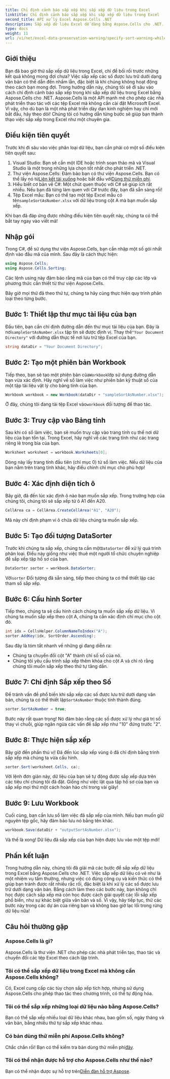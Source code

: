 ```yaml
---
title: Chỉ định cảnh báo sắp xếp khi sắp xếp dữ liệu trong Excel
linktitle: Chỉ định cảnh báo sắp xếp khi sắp xếp dữ liệu trong Excel
second_title: API xử lý Excel Aspose.Cells .NET
description: Sắp xếp dữ liệu Excel dễ dàng bằng Aspose.Cells cho .NET. Tìm hiểu các chiến lược từng bước để quản lý dữ liệu Excel hiệu quả trong hướng dẫn toàn diện này.
type: docs
weight: 11
url: /vi/net/excel-data-preservation-warning/specify-sort-warning-while-sorting-data-in-excel/
---
```

## Giới thiệu

Bạn đã bao giờ thử sắp xếp dữ liệu trong Excel, chỉ để bối rối trước những kết quả không mong đợi chưa? Việc sắp xếp các số được lưu trữ dưới dạng văn bản có thể dẫn đến nhầm lẫn, đặc biệt là khi chúng không hoạt động theo cách bạn mong đợi. Trong hướng dẫn này, chúng tôi sẽ đi sâu vào cách chỉ định cảnh báo sắp xếp trong khi sắp xếp dữ liệu trong Excel bằng Aspose.Cells cho .NET. Aspose.Cells là một API mạnh mẽ cho phép các nhà phát triển thao tác với các tệp Excel mà không cần cài đặt Microsoft Excel. Vì vậy, cho dù bạn là một nhà phát triển dày dạn kinh nghiệm hay chỉ mới bắt đầu, hãy theo dõi! Chúng tôi có hướng dẫn từng bước sẽ giúp bạn thành thạo việc sắp xếp trong Excel như một chuyên gia.

## Điều kiện tiên quyết

Trước khi đi sâu vào việc phân loại dữ liệu, bạn cần phải có một số điều kiện tiên quyết sau:

1. Visual Studio: Bạn sẽ cần một IDE hoặc trình soạn thảo mã và Visual Studio là một trong những lựa chọn tốt nhất cho phát triển .NET.
2.  Thư viện Aspose.Cells: Đảm bảo bạn có thư viện Aspose.Cells. Bạn có thể lấy nó từ[Liên kết tải xuống](https://releases.aspose.com/cells/net/) hoặc bắt đầu với[Dùng thử miễn phí](https://releases.aspose.com/).
3. Hiểu biết cơ bản về C#: Một chút quen thuộc với C# sẽ giúp ích rất nhiều. Nếu bạn đã từng làm quen với C# trước đây, bạn đã sẵn sàng rồi!
4.  Tệp Excel mẫu: Bạn có thể tạo một tệp Excel mẫu có tên`sampleSortAsNumber.xlsx` với dữ liệu trong cột A mà bạn muốn sắp xếp.

Khi bạn đã đáp ứng được những điều kiện tiên quyết này, chúng ta có thể bắt tay ngay vào viết mã!

## Nhập gói

Trong C#, để sử dụng thư viện Aspose.Cells, bạn cần nhập một số gói nhất định vào đầu mã của mình. Sau đây là cách thực hiện:

```csharp
using Aspose.Cells;
using Aspose.Cells.Sorting;
```
Các lệnh using này đảm bảo rằng mã của bạn có thể truy cập các lớp và phương thức cần thiết từ thư viện Aspose.Cells.

Bây giờ mọi thứ đã theo thứ tự, chúng ta hãy cùng thực hiện quy trình phân loại theo từng bước.

## Bước 1: Thiết lập thư mục tài liệu của bạn

 Đầu tiên, bạn cần chỉ định đường dẫn đến thư mục tài liệu của bạn. Đây là nơi`sampleSortAsNumber.xlsx` tập tin sẽ được định vị. Thay thế`"Your Document Directory"` với đường dẫn thực tế nơi lưu trữ tệp Excel của bạn.

```csharp
string dataDir = "Your Document Directory";
```

## Bước 2: Tạo một phiên bản Workbook

 Tiếp theo, bạn sẽ tạo một phiên bản của`Workbook`lớp sử dụng đường dẫn bạn vừa xác định. Hãy nghĩ về sổ làm việc như phiên bản kỹ thuật số của một tập tài liệu vật lý cho bảng tính của bạn.

```csharp
Workbook workbook = new Workbook(dataDir + "sampleSortAsNumber.xlsx");
```

 Ở đây, chúng tôi đang tải tệp Excel vào`workbook` đối tượng để thao tác.

## Bước 3: Truy cập vào Bảng tính

Sau khi có sổ làm việc, bạn sẽ muốn truy cập vào trang tính cụ thể nơi dữ liệu của bạn tồn tại. Trong Excel, hãy nghĩ về các trang tính như các trang riêng lẻ trong bìa của bạn.

```csharp
Worksheet worksheet = workbook.Worksheets[0];
```

Dòng này lấy trang tính đầu tiên (chỉ mục 0) từ sổ làm việc. Nếu dữ liệu của bạn nằm trên trang tính khác, hãy điều chỉnh chỉ mục cho phù hợp!

## Bước 4: Xác định diện tích ô

Bây giờ, đã đến lúc xác định ô nào bạn muốn sắp xếp. Trong trường hợp của chúng tôi, chúng tôi sẽ sắp xếp từ ô A1 đến A20. 

```csharp
CellArea ca = CellArea.CreateCellArea("A1", "A20");
```

Mã này chỉ định phạm vi ô chứa dữ liệu chúng ta muốn sắp xếp. 

## Bước 5: Tạo đối tượng DataSorter

 Trước khi chúng ta sắp xếp, chúng ta cần một`DataSorter` để xử lý quá trình phân loại. Điều này giống như việc thuê một người tổ chức chuyên nghiệp để sắp xếp tập hồ sơ của bạn.

```csharp
DataSorter sorter = workbook.DataSorter;
```

 Với`sorter` Đối tượng đã sẵn sàng, tiếp theo chúng ta có thể thiết lập các tham số sắp xếp.

## Bước 6: Cấu hình Sorter

Tiếp theo, chúng ta sẽ cấu hình cách chúng ta muốn sắp xếp dữ liệu. Vì chúng ta muốn sắp xếp theo cột A, chúng ta cần xác định chỉ mục cho cột đó.

```csharp
int idx = CellsHelper.ColumnNameToIndex("A");
sorter.AddKey(idx, SortOrder.Ascending);
```

Sau đây là tóm tắt nhanh về những gì đang diễn ra:
- Chúng ta chuyển đổi cột "A" thành chỉ số số của nó.
- Chúng tôi yêu cầu trình sắp xếp thêm khóa cho cột A và chỉ rõ rằng chúng tôi muốn sắp xếp theo thứ tự tăng dần.

## Bước 7: Chỉ định Sắp xếp theo Số

 Để tránh vấn đề phổ biến khi sắp xếp các số được lưu trữ dưới dạng văn bản, chúng ta có thể thiết lập`SortAsNumber` thuộc tính thành đúng.

```csharp
sorter.SortAsNumber = true;
```

Bước này rất quan trọng! Nó đảm bảo rằng các số được xử lý như giá trị số thay vì chuỗi, giúp ngăn ngừa các vấn đề sắp xếp như "10" đứng trước "2".

## Bước 8: Thực hiện sắp xếp

Bây giờ đến phần thú vị! Đã đến lúc sắp xếp vùng ô đã chỉ định bằng trình sắp xếp mà chúng ta vừa cấu hình.

```csharp
sorter.Sort(worksheet.Cells, ca);
```

Với lệnh đơn giản này, dữ liệu của bạn sẽ tự động được sắp xếp dựa trên các tiêu chí chúng tôi đã đặt. Giống như việc lật qua tập hồ sơ của bạn và sắp xếp mọi thứ một cách hoàn hảo chỉ trong vài giây!

## Bước 9: Lưu Workbook

Cuối cùng, bạn cần lưu sổ làm việc đã sắp xếp của mình. Nếu bạn muốn giữ nguyên tệp gốc, hãy đảm bảo lưu nó bằng tên khác.

```csharp
workbook.Save(dataDir + "outputSortAsNumber.xlsx");
```

Và thế là xong! Dữ liệu đã sắp xếp của bạn hiện được lưu vào một tệp mới!

## Phần kết luận

Trong hướng dẫn này, chúng tôi đã giải mã các bước để sắp xếp dữ liệu trong Excel bằng Aspose.Cells cho .NET. Việc sắp xếp dữ liệu có vẻ như là một nhiệm vụ tầm thường, nhưng việc có đúng công cụ và kiến thức có thể giúp bạn tránh được rất nhiều rắc rối, đặc biệt là khi xử lý các số được lưu trữ dưới dạng văn bản. Bằng cách làm theo các bước này, bạn không chỉ học được cách sắp xếp mà còn học được cách giải quyết các lỗi sắp xếp phổ biến, như sự khác biệt giữa văn bản và số. Vì vậy, hãy tiếp tục, thử các bước này trong các dự án của riêng bạn và không bao giờ lạc lối trong rừng dữ liệu nữa!

## Câu hỏi thường gặp

### Aspose.Cells là gì?  
Aspose.Cells là thư viện .NET cho phép các nhà phát triển tạo, thao tác và chuyển đổi các tệp Excel theo cách lập trình.

### Tôi có thể sắp xếp dữ liệu trong Excel mà không cần Aspose.Cells không?  
Có, Excel cung cấp các tùy chọn sắp xếp tích hợp, nhưng sử dụng Aspose.Cells cho phép thao tác theo chương trình, có thể tự động hóa.

### Tôi có thể sắp xếp những loại dữ liệu nào bằng Aspose.Cells?  
Bạn có thể sắp xếp nhiều loại dữ liệu khác nhau, bao gồm số, ngày tháng và văn bản, bằng nhiều thứ tự sắp xếp khác nhau.

### Có bản dùng thử miễn phí Aspose.Cells không?  
 Chắc chắn rồi! Bạn có thể kiểm tra bản dùng thử miễn phí[đây](https://releases.aspose.com/).

### Tôi có thể nhận được hỗ trợ cho Aspose.Cells như thế nào?  
 Bạn có thể nhận được sự hỗ trợ trên[Diễn đàn hỗ trợ Aspose](https://forum.aspose.com/c/cells/9).